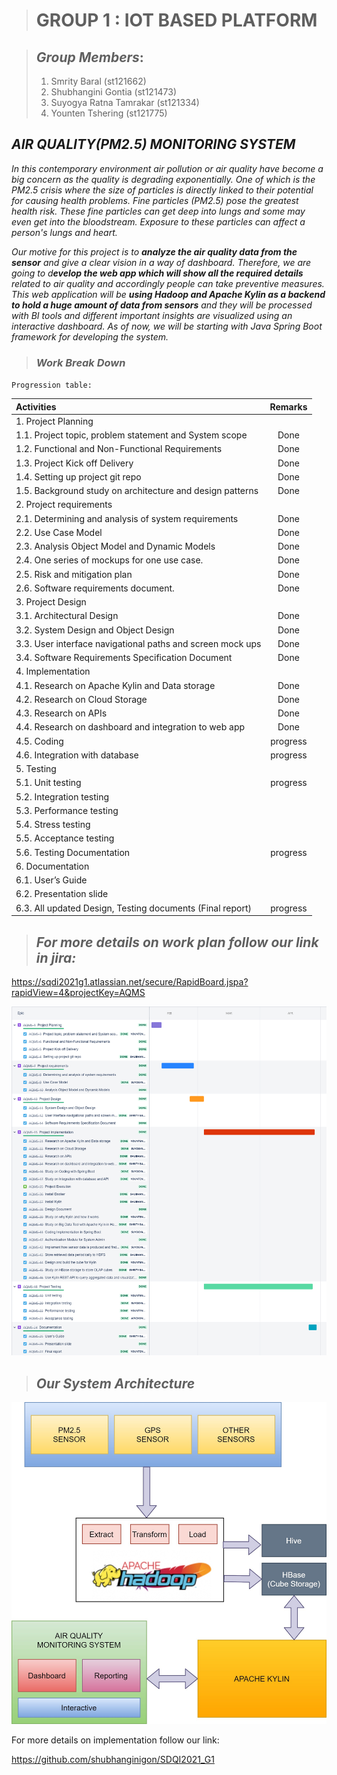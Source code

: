 ># **GROUP 1 : IOT BASED PLATFORM**

>##  _Group Members_:
> 1. Smrity Baral (st121662)
> 2. Shubhangini Gontia (st121473)
> 3. Suyogya Ratna Tamrakar (st121334)
> 4. Younten Tshering (st121775)
##  **_AIR QUALITY(PM2.5) MONITORING SYSTEM_**

*In this contemporary environment air pollution or air quality have become a big concern as the quality is degrading exponentially. One of which is the PM2.5 crisis where the size of particles is directly linked to their potential for causing health problems. Fine particles (PM2.5) pose the greatest health risk. These fine particles can get deep into lungs and some may even get into the bloodstream. Exposure to these particles can affect a person's lungs and heart.*

*Our motive for this project is to **analyze the air quality data from the sensor** and give a clear vision in a way of dashboard. Therefore, we are going to d**evelop the web app which will show all the required details** related to air quality and accordingly people can take preventive measures.
This web application will be **using Hadoop and Apache Kylin as a backend to hold a huge amount of  data from sensors** and they will be processed with BI tools and different important insights are visualized using an interactive dashboard. As of now, we will be starting with Java Spring Boot framework for developing the system.*

>### _**Work Break Down**_

`Progression table:`

| Activities | Remarks  |
| :----| :--: |
| 1. Project Planning|   |
| 1.1. Project topic, problem statement and System scope | Done |
| 1.2. Functional and Non-Functional Requirements | Done |
| 1.3. Project Kick off Delivery | Done |
| 1.4. Setting up project git repo | Done |
| 1.5. Background study on architecture and design patterns | Done |
| 2. Project requirements |  |
| 2.1. Determining and analysis of system requirements| Done| 
| 2.2. Use Case Model  | Done |
| 2.3. Analysis Object Model and Dynamic Models | Done |
| 2.4. One series of mockups for one use case.  | Done|
| 2.5. Risk and mitigation plan | Done |
| 2.6. Software requirements document. | Done |
| 3. Project Design |  |
| 3.1. Architectural Design | Done |
| 3.2. System Design and Object Design | Done |
| 3.3. User interface navigational paths and screen mock ups | Done |
| 3.4. Software Requirements Specification Document	| Done |
| 4. Implementation  |  |
| 4.1.  Research on Apache Kylin and Data storage |  Done |
| 4.2.  Research on Cloud Storage | Done |
| 4.3.  Research on APIs| Done |
| 4.4.  Research on dashboard and integration to web app | Done |
| 4.5. Coding | progress |
| 4.6.  Integration with database | progress |
| 5. Testing |  |
| 5.1.  Unit testing  | progress  |
| 5.2.  Integration testing |  |
| 5.3.  Performance testing |  |
| 5.4.  Stress testing |  |
| 5.5.  Acceptance testing |  |
| 5.6.  Testing Documentation | progress |
| 6. Documentation |  |
| 6.1.  User’s Guide  |  |
| 6.2.  Presentation slide |  |
| 6.3.  All updated Design, Testing documents (Final report) | progress  |
>## *For more details on work plan follow our link in jira:*

https://sqdi2021g1.atlassian.net/secure/RapidBoard.jspa?rapidView=4&projectKey=AQMS

![alt](./img/WorkBreakDown.png)

>## *Our System Architecture*

![alt](./img/architecture_diagram.jpg)

For more details on implementation follow our link:

https://github.com/shubhanginigon/SDQI2021_G1